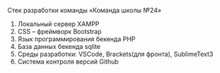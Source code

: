 Стек разработки команды «Команда школы №24»
1.	Локальный сервер XAMPP
2.	CSS – фреймворк Bootstrap
3.	Язык программирования бекенда PHP
4.	База данных бекенда sqlite
5.	Среды разработки: VSCode, Brackets(для фронта), SublimeText3
6.	Система контроля версий Github
 
